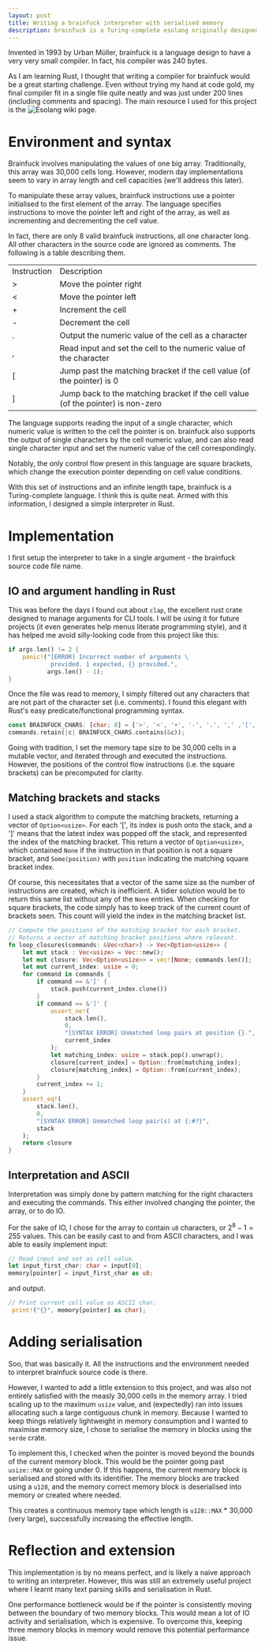 ```yaml
---
layout: post
title: Writing a brainfuck interpreter with serialised memory
description: brainfuck is a Turing-complete esolang originally designed to have the smallest possible compiler. This is one of my first stepping stones as I look to writing a compiler for my own language.
---
```


Invented in 1993 by Urban Müller, brainfuck is a language design to have a very very small compiler. In fact, his compiler was 240 bytes.                        

As I am learning Rust, I thought that writing a compiler for brainfuck would be a great starting challenge. Even without trying my hand at code gold, my final compiler fit in a single file quite neatly and was just under 200 lines (including comments and spacing). The main resource I used for this project is the ![Esolang wiki page](https://esolangs.org/wiki/Brainfuck).

# Environment and syntax

Brainfuck involves manipulating the values of one big array. Traditionally, this array was 30,000 cells long. However, modern day implementations seem to vary in array length and cell capacities (we'll address this later).

To manipulate these array values, brainfuck instructions use a pointer initialised to the first element of the array. The language specifies instructions to move the pointer left and right of the array, as well as incrementing and decrementing the cell value. 

In fact, there are only 8 valid brainfuck instructions, all one character long. All other characters in the source code are ignored as comments. The following is a table describing them.

|   |   |
|---|---|
|Instruction|Description|
|>|Move the pointer right|
|<|Move the pointer left|
|+|Increment the cell|
|-|Decrement the cell|
|.|Output the numeric value of the cell as a character|
|,|Read input and set the cell to the numeric value of the character|
|[|Jump past the matching bracket if the cell value (of the pointer) is 0|
|]|Jump back to the matching bracket if the cell value (of the pointer) is non-zero|

The language supports reading the input of a single character, which numeric value is written to the cell the pointer is on. brainfuck also supports the output of single characters by the cell numeric value, and can also read single character input and set the numeric value of the cell correspondingly.

Notably, the only control flow present in this language are square brackets, which change the execution pointer depending on cell value conditions.

With this set of instructions and an infinite length tape, brainfuck is a Turing-complete language. I think this is quite neat. Armed with this information, I designed a simple interpreter in Rust.

# Implementation
I first setup the interpreter to take in a single argument - the brainfuck source code file name. 

## IO and argument handling in Rust
This was before the days I found out about `clap`, the excellent rust crate designed to manage arguments for CLI tools. I will be using it for future projects (it even generates help menus literate programming style), and it has helped me avoid silly-looking code from this project like this:

``` rust
if args.len() != 2 {
	panic!("[ERROR] Incorrect number of arguments \
			provided. 1 expected, {} provided.",
		   args.len() - 1);
}
```

Once the file was read to memory, I simply filtered out any characters that are not part of the character set (i.e. comments). I found this elegant with Rust's easy predicate/functional programming syntax.

``` rust
const BRAINFUCK_CHARS: [char; 8] = ['>', '<', '+', '-', '.', ',' ,'[',']'];
commands.retain(|c| BRAINFUCK_CHARS.contains(&c));
```

Going with tradition, I set the memory tape size to be 30,000 cells in a mutable vector, and iterated through and executed the instructions. However, the positions of the control flow instructions (i.e. the square brackets) can be precomputed for clarity. 

## Matching brackets and stacks
I used a stack algorithm to compute the matching brackets, returning a vector of `Option<usize>`. For each '\[', its index is push onto the stack, and a '\]' means that the latest index was popped off the stack, and represented the index of the matching bracket. This return a vector of `Option<usize>`, which contained `None` if the instruction in that position is not a square bracket, and `Some(position)` with `position` indicating the matching square bracket index. 

Of course, this necessitates that a vector of the same size as the number of instructions are created, which is inefficient. A tidier solution would be to return this same list without any of the `None` entries. When checking for square brackets, the code simply has to keep track of the current count of brackets seen. This count will yield the index in the matching bracket list.

``` rust
// Compute the positions of the matching bracket for each bracket.  
// Returns a vector of matching bracket positions where relevant.  
fn loop_closures(commands: &Vec<char>) -> Vec<Option<usize>> {  
    let mut stack : Vec<usize> = Vec::new();  
    let mut closure: Vec<Option<usize>> = vec![None; commands.len()];  
    let mut current_index: usize = 0;  
    for command in commands {  
        if command == &'[' {  
            stack.push(current_index.clone())  
        }  
        if command == &']' {  
            assert_ne!(  
                stack.len(),  
                0,  
                "[SYNTAX ERROR] Unmatched loop pairs at position {}.",  
                current_index  
            );  
            let matching_index: usize = stack.pop().unwrap();  
            closure[current_index] = Option::from(matching_index);  
            closure[matching_index] = Option::from(current_index);  
        }  
        current_index += 1;  
    }  
    assert_eq!(  
        stack.len(),  
        0,  
        "[SYNTAX ERROR] Unmatched loop pair(s) at {:#?}",  
        stack  
    );  
    return closure  
}
```

## Interpretation and ASCII
Interpretation was simply done by pattern matching for the right characters and executing the commands. This either involved changing the pointer, the array, or to do IO. 

For the sake of IO, I chose for the array to contain `u8` characters, or $2^8-1=255$ values. This can be easily cast to and from ASCII characters, and I was able to easily implement input:

``` rust
// Read input and set as cell value.
let input_first_char: char = input[0];  
memory[pointer] = input_first_char as u8;
```

and output.

``` rust
// Print current cell value as ASCII char.
 print!("{}", memory[pointer] as char);
```
# Adding serialisation
Soo, that was basically it. All the instructions and the environment needed to interpret brainfuck source code is there. 

However, I wanted to add a little extension to this project, 
and was also not entirely satisfied with the measly 30,000 cells in the memory array. I tried scaling up to the maximum `usize` value, and (expectedly) ran into issues allocating such a large contiguous chunk in memory. Because I wanted to keep things relatively lightweight in memory consumption and I wanted to maximise memory size, I chose to serialise the memory in blocks using the `serde` crate.

To implement this, I checked when the pointer is moved beyond the bounds of the current memory block. This would be the pointer going past `usize::MAX` or going under $0$. If this happens, the current memory block is serialised and stored with its identifier. The memory blocks are tracked using a `u128`, and the memory correct memory block is deserialised into memory or created where needed.

This creates a continuous memory tape which length is `u128::MAX` * 30,000 (very large), successfully increasing the effective length.
# Reflection and extension
This implementation is by no means perfect, and is likely a naive approach to writing an interpreter. However, this was still an extremely useful project where I learnt many text parsing skills and serialisation in Rust.

One performance bottleneck would be if the pointer is consistently moving between the boundary of two memory blocks. This would mean a lot of IO activity and serialisation, which is expensive. To overcome this, keeping three memory blocks in memory would remove this potential performance issue.
